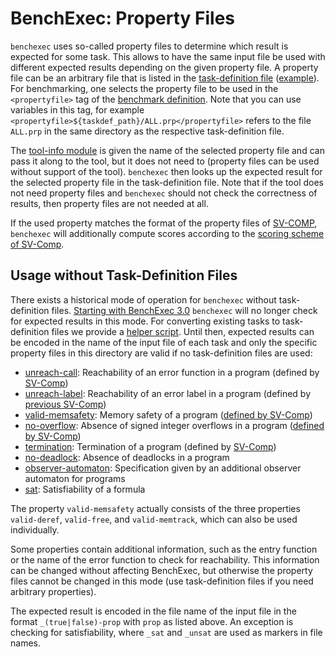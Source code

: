 # BenchExec: Property Files

`benchexec` uses so-called property files to determine which result is expected for some task.
This allows to have the same input file be used with different expected results
depending on the given property file.
A property file can be an arbitrary file that is listed in the
[task-definition file](../benchexec.md#task-definition-files)
([example](../task-definition-example.yml#L22)).
For benchmarking, one selects the property file to be used
in the `<propertyfile>` tag of the [benchmark definition](../benchexec.md#input-for-benchexec).
Note that you can use variables in this tag,
for example `<propertyfile>${taskdef_path}/ALL.prp</propertyfile>`
refers to the file `ALL.prp` in the same directory as the respective task-definition file.

The [tool-info module](../tool-integration.md) is given the name of the selected property file
and can pass it along to the tool, but it does not need to
(property files can be used without support of the tool).
`benchexec` then looks up the expected result for the selected property file in the task-definition file.
Note that if the tool does not need property files
and `benchexec` should not check the correctness of results,
then property files are not needed at all.

If the used property matches the format of the property files of [SV-COMP](http://sv-comp.sosy-lab.org/2019/rules.php),
`benchexec` will additionally compute scores according to the
[scoring scheme of SV-Comp](http://sv-comp.sosy-lab.org/2019/rules.php#scores).


## Usage without Task-Definition Files

There exists a historical mode of operation for `benchexec`
without task-definition files.
[Starting with BenchExec 3.0](https://github.com/sosy-lab/benchexec/issues/439)
`benchexec` will no longer check for expected results in this mode.
For converting existing tasks to task-definition files
we provide a [helper script](../../contrib/create_yaml_files.py).
Until then, expected results can be encoded in the name of the input file of each task
and only the specific property files in this directory are valid
if no task-definition files are used:

- [unreach-call](unreach-call.prp): Reachability of an error function in a program (defined by [SV-Comp](http://sv-comp.sosy-lab.org/2017/rules.php))
- [unreach-label](unreach-label.prp): Reachability of an error label in a program (defined by [previous SV-Comp](http://sv-comp.sosy-lab.org/2014/rules.php))
- [valid-memsafety](valid-memsafety.prp): Memory safety of a program ([defined by SV-Comp](http://sv-comp.sosy-lab.org/2017/rules.php))
- [no-overflow](no-overflow.prp): Absence of signed integer overflows in a program ([defined by SV-Comp](http://sv-comp.sosy-lab.org/2017/rules.php))
- [termination](termination.prp): Termination of a program (defined by [SV-Comp](http://sv-comp.sosy-lab.org/2017/rules.php))
- [no-deadlock](no-deadlock.prp): Absence of deadlocks in a program
- [observer-automaton](observer-automaton.prp): Specification given by an additional observer automaton for programs
- [sat](sat.prp): Satisfiability of a formula

The property `valid-memsafety` actually consists of the three properties
`valid-deref`, `valid-free`, and `valid-memtrack`,
which can also be used individually.

Some properties contain additional information,
such as the entry function or the name of the error function to check for reachability.
This information can be changed without affecting BenchExec,
but otherwise the property files cannot be changed in this mode
(use task-definition files if you need arbitrary properties).

The expected result is encoded in the file name of the input file
in the format `_(true|false)-prop` with `prop` as listed above.
An exception is checking for satisfiability, where `_sat` and `_unsat`
are used as markers in file names.
